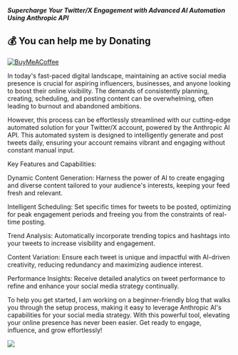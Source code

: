 ***Supercharge Your Twitter/X Engagement with Advanced AI Automation Using Anthropic API***

  ## 💰 You can help me by Donating
  [![BuyMeACoffee](https://img.shields.io/badge/Buy%20Me%20a%20Coffee-ffdd00?style=for-the-badge&logo=buy-me-a-coffee&logoColor=black)](https://buymeacoffee.com/https://buymeacoffee.com/ibuyrare) 

In today's fast-paced digital landscape, maintaining an active social media presence is crucial for aspiring influencers, businesses, and anyone looking to boost their online visibility. The demands of consistently planning, creating, scheduling, and posting content can be overwhelming, often leading to burnout and abandoned ambitions.

However, this process can be effortlessly streamlined with our cutting-edge automated solution for your Twitter/X account, powered by the Anthropic AI API. This automated system is designed to intelligently generate and post tweets daily, ensuring your account remains vibrant and engaging without constant manual input.

Key Features and Capabilities:

Dynamic Content Generation: Harness the power of AI to create engaging and diverse content tailored to your audience's interests, keeping your feed fresh and relevant.

Intelligent Scheduling: Set specific times for tweets to be posted, optimizing for peak engagement periods and freeing you from the constraints of real-time posting.

Trend Analysis: Automatically incorporate trending topics and hashtags into your tweets to increase visibility and engagement.

Content Variation: Ensure each tweet is unique and impactful with AI-driven creativity, reducing redundancy and maximizing audience interest.

Performance Insights: Receive detailed analytics on tweet performance to refine and enhance your social media strategy continually.

To help you get started, I am working on a beginner-friendly blog that walks you through the setup process, making it easy to leverage Anthropic AI's capabilities for your social media strategy. With this powerful tool, elevating your online presence has never been easier. Get ready to engage, influence, and grow effortlessly!


![](https://komarev.com/ghpvc/?username=ibuyrare)
